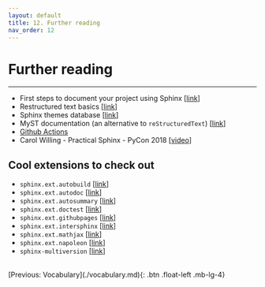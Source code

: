 ```yaml
---
layout: default
title: 12. Further reading
nav_order: 12
---
```


# Further reading

---

- First steps to document your project using Sphinx
  [[link](https://www.sphinx-doc.org/en/master/tutorial/first-steps.html)]
- Restructured text basics
  [[link](https://www.sphinx-doc.org/en/master/usage/restructuredtext/basics.html)]
- Sphinx themes database [[link](https://sphinx-themes.org/)]
- MyST documentation (an alternative to `reStructuredText`)
  [[link](https://myst-parser.readthedocs.io/en/latest/index.html)]
- [Github Actions](https://docs.github.com/en/actions/)
- Carol Willing - Practical Sphinx - PyCon 2018
  [[video](https://www.youtube.com/watch?v=0ROZRNZkPS8)]

## Cool extensions to check out

- `sphinx.ext.autobuild` [[link](https://pypi.org/project/sphinx-autobuild/)]
- `sphinx.ext.autodoc` [[link](https://www.sphinx-doc.org/en/master/usage/extensions/autodoc.html)]
- `sphinx.ext.autosummary`
  [[link](https://www.sphinx-doc.org/en/master/usage/extensions/autosummary.html)]
- `sphinx.ext.doctest` [[link](https://www.sphinx-doc.org/en/master/usage/extensions/doctest.html)]
- `sphinx.ext.githubpages`
  [[link](https://www.sphinx-doc.org/en/master/usage/extensions/githubpages.html)]
- `sphinx.ext.intersphinx`
  [[link](https://www.sphinx-doc.org/en/master/usage/extensions/intersphinx.html)]
- `sphinx.ext.mathjax` [[link](https://www.sphinx-doc.org/en/master/usage/extensions/mathjax.html)]
- `sphinx.ext.napoleon`
  [[link](https://www.sphinx-doc.org/en/master/usage/extensions/napoleon.html)]
- `sphinx-multiversion` [[link](https://holzhaus.github.io/sphinx-multiversion/master/index.html)]

<br />
[Previous: Vocabulary](./vocabulary.md){: .btn .float-left .mb-lg-4}
<br />
